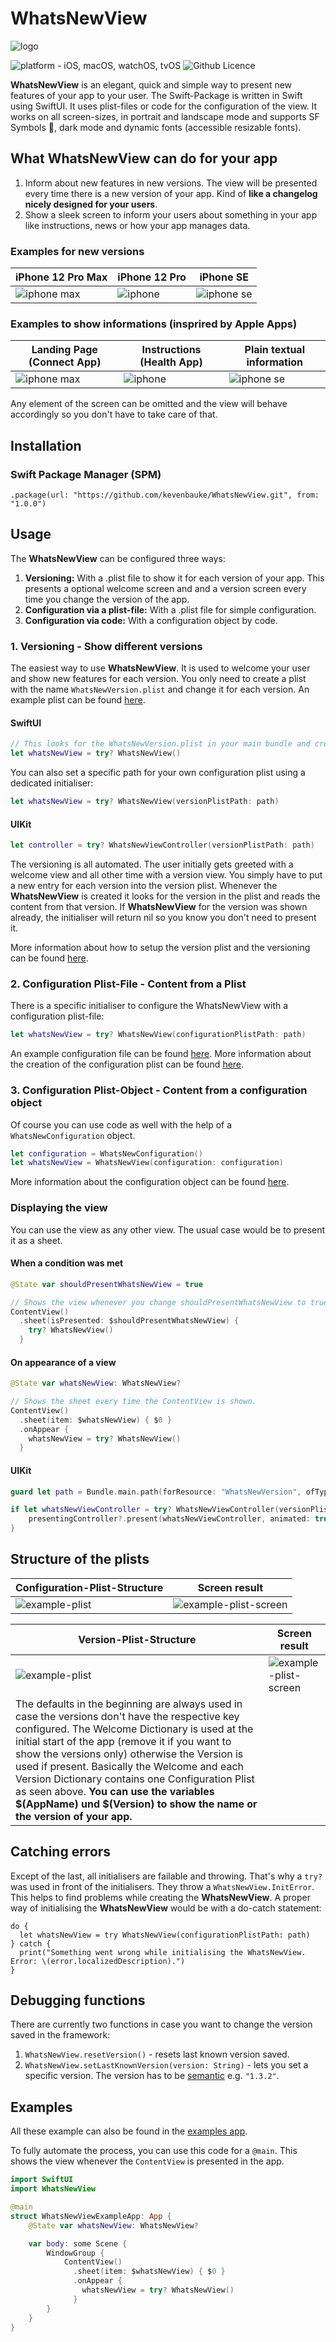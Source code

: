 # WhatsNewView
![logo](Assets/logo.png)

![platform - iOS, macOS, watchOS, tvOS](https://img.shields.io/badge/platform-iOS%20%7C%20macOS%20%7C%20watchOS%20%7C%20tvOS-green)
![Github Licence](https://img.shields.io/github/license/kevenbauke/WhatsNewView)

**WhatsNewView** is an elegant, quick and simple way to present new features of your app to your user. The Swift-Package is written in Swift using SwiftUI. It uses plist-files or code for the configuration of the view. It works on all screen-sizes, in portrait and landscape mode and supports SF Symbols 💯, dark mode and dynamic fonts (accessible resizable fonts).

## What **WhatsNewView** can do for your app

1. Inform about new features in new versions. The view will be presented every time there is a new version of your app. Kind of **like a changelog nicely designed for your users**.
2. Show a sleek screen to inform your users about something in your app like instructions, news or how your app manages data.

### Examples for new versions

| iPhone 12 Pro Max | iPhone 12 Pro | iPhone SE |
| --- | --- | --- |
| ![iphone max](Assets/example-intro-iphone-max.png) | ![iphone](Assets/example-intro-iphone.png) | ![iphone se](Assets/example-intro-iphone-se.png) |

### Examples to show informations (insprired by Apple Apps)

| Landing Page (Connect App) | Instructions (Health App) | Plain textual information |
| --- | --- | --- |
| ![iphone max](Assets/example-intro.png) | ![iphone](Assets/example-informational.png) | ![iphone se](Assets/example-text-only.png) |

Any element of the screen can be omitted and the view will behave accordingly so you don't have to take care of that.

## Installation
### Swift Package Manager (SPM)
`.package(url: "https://github.com/kevenbauke/WhatsNewView.git", from: "1.0.0")`


## Usage

The **WhatsNewView** can be configured three ways:
1. **Versioning:** With a .plist file to show it for each version of your app. This presents a optional welcome screen and and a version screen every time you change the version of the app.
2. **Configuration via a plist-file:** With a .plist file for simple configuration.
3. **Configuration via code:** With a configuration object by code.

### 1. Versioning - Show different versions

The easiest way to use **WhatsNewView**. It is used to welcome your user and show new features for each version. You only need to create a plist with the name `WhatsNewVersion.plist` and change it for each version. An example plist can be found [here](WhatsNewViewExample/Shared/Ressources/WhatsNewVersion.plist).

#### SwiftUI

```swift
// This looks for the WhatsNewVersion.plist in your main bundle and creates the view for you.
let whatsNewView = try? WhatsNewView()
```

You can also set a specific path for your own configuration plist using a dedicated initialiser:
```swift
let whatsNewView = try? WhatsNewView(versionPlistPath: path)
```

#### UIKit

```swift
let controller = try? WhatsNewViewController(versionPlistPath: path)
```

The versioning is all automated. The user initially gets greeted with a welcome view and all other time with a version view. You simply have to put a new entry for each version into the version plist. Whenever the **WhatsNewView** is created it looks for the version in the plist and reads the content from that version. If **WhatsNewView** for the version was shown already, the initialiser will return nil so you know you don't need to present it.

More information about how to setup the version plist and the versioning can be found [here]().

### 2. Configuration Plist-File - Content from a Plist
There is a specific initialiser to configure the WhatsNewView with a configuration plist-file:

```swift
let whatsNewView = try? WhatsNewView(configurationPlistPath: path)
```

An example configuration file can be found [here](WhatsNewViewExample/Shared/Ressources/WhatsNewConfiguration.plist). More information about the creation of the configuration plist can be found [here]().

### 3. Configuration Plist-Object - Content from a configuration object

Of course you can use code as well with the help of a `WhatsNewConfiguration` object.

```swift
let configuration = WhatsNewConfiguration()
let whatsNewView = WhatsNewView(configuration: configuration)
```

More information about the configuration object can be found [here]().

### Displaying the view

You can use the view as any other view. The usual case would be to present it as a sheet.

#### When a condition was met

```swift
@State var shouldPresentWhatsNewView = true

// Shows the view whenever you change shouldPresentWhatsNewView to true.
ContentView()
  .sheet(isPresented: $shouldPresentWhatsNewView) {
    try? WhatsNewView()
  }
```

#### On appearance of a view

```swift
@State var whatsNewView: WhatsNewView?

// Shows the sheet every time the ContentView is shown.
ContentView()
  .sheet(item: $whatsNewView) { $0 }
  .onAppear {
    whatsNewView = try? WhatsNewView()
  }
```

#### UIKit
```swift
guard let path = Bundle.main.path(forResource: "WhatsNewVersion", ofType: "plist") else { return }

if let whatsNewViewController = try? WhatsNewViewController(versionPlistPath: path) {
	presentingController?.present(whatsNewViewController, animated: true)
}
```

## Structure of the plists
| Configuration-Plist-Structure | Screen result |
| --- | --- |
| ![example-plist](Assets/example-plist.png) | ![example-plist-screen](Assets/example-plist-phone.png) |

| Version-Plist-Structure | Screen result |
| --- | --- |
| ![example-plist](Assets/example-version-plist.png) | ![example-plist-screen](Assets/example-version-plist-phone.png) |
| The defaults in the beginning are always used in case the versions don't have the respective key configured. The Welcome Dictionary is used at the initial start of the app (remove it if you want to show the versions only) otherwise the Version is used if present. Basically the Welcome and each Version Dictionary contains one Configuration Plist as seen above. **You can use the variables $(AppName) und $(Version) to show the name or the version of your app.** |

## Catching errors
Except of the last, all initialisers are failable and throwing. That's why a `try?` was used in front of the initialisers. They throw a `WhatsNewView.InitError`. This helps to find problems while creating the **WhatsNewView**. A proper way of initialising the **WhatsNewView** would be with a do-catch statement:

```
do {
  let whatsNewView = try WhatsNewView(configurationPlistPath: path)
} catch {
  print("Something went wrong while initialising the WhatsNewView. Error: \(error.localizedDescription).")
}
```

## Debugging functions

There are currently two functions in case you want to change the version saved in the framework:
1. `WhatsNewView.resetVersion()` - resets last known version saved.
2. `WhatsNewView.setLastKnownVersion(version: String)` - lets you set a specific version. The version has to be [semantic](https://semver.org) e.g. `"1.3.2"`.

## Examples

All these example can also be found in the [examples app](WhatsNewViewExample).

To fully automate the process, you can use this code for a `@main`. This shows the view whenever the `ContentView` is presented in the app.

```swift
import SwiftUI
import WhatsNewView

@main
struct WhatsNewViewExampleApp: App {
	@State var whatsNewView: WhatsNewView?

    var body: some Scene {
        WindowGroup {
            ContentView()
              .sheet(item: $whatsNewView) { $0 }
              .onAppear {
                whatsNewView = try? WhatsNewView()
              }
        }
    }
}
```
